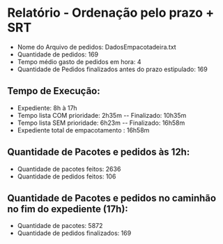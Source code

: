 # Relatório - Ordenação pelo prazo + SRT
 - Nome do Arquivo de pedidos: DadosEmpacotadeira.txt
 - Quantidade de pedidos: 169
 - Tempo médio gasto de pedidos em hora: 4
 - Quantidade de Pedidos finalizados antes do prazo estipulado: 169
## Tempo de Execução:
 - Expediente: 8h à 17h
 - Tempo lista COM prioridade: 2h35m -- Finalizado: 10h35m
 - Tempo lista SEM prioridade: 6h23m -- Finalizado: 16h58m
 - Expediente total de empacotamento : 16h58m
## Quantidade de Pacotes e pedidos às 12h:
 - Quantidade de pacotes feitos: 2636
 - Quantidade de pedidos feitos: 106
## Quantidade de Pacotes e pedidos no caminhão no fim do expediente (17h):
 - Quantidade de pacotes: 5872
 - Quantidade de pedidos finalizados: 169
